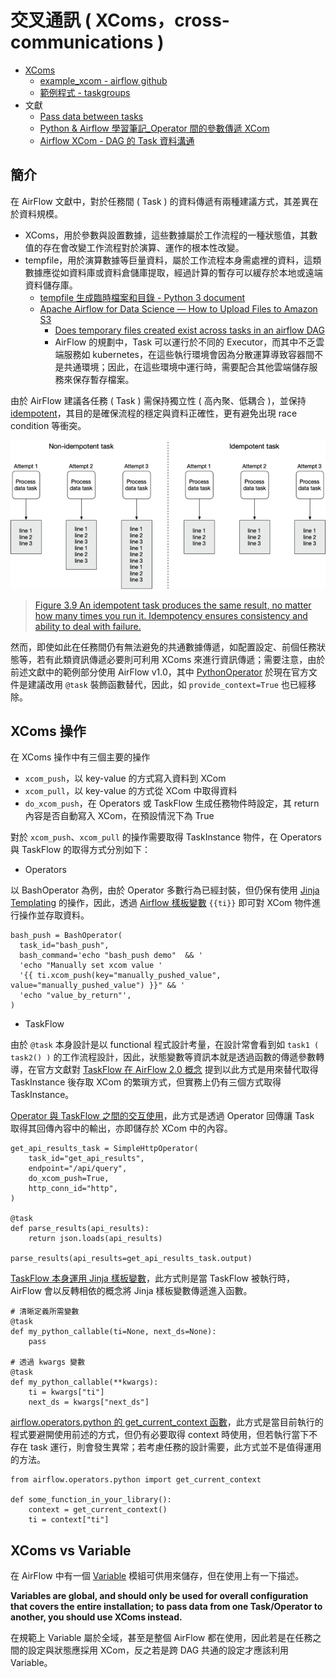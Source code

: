 # 交叉通訊 ( XComs，cross-communications )

+ [XComs](https://airflow.apache.org/docs/apache-airflow/stable/core-concepts/xcoms.html)
    - [example_xcom - airflow github](https://github.com/apache/airflow/blob/main/airflow/example_dags/example_xcom.py)
    - [範例程式 - taskgroups](../dags/tutorial_taskgroup.py)
+ 文獻
    - [Pass data between tasks](https://docs.astronomer.io/learn/airflow-passing-data-between-tasks)
    - [Python & Airflow 學習筆記_Operator 間的參數傳遞 XCom](https://ithelp.ithome.com.tw/articles/10286881)
    - [Airflow XCom - DAG 的 Task 資料溝通](https://sean22492249.medium.com/airflow-xcom-dag-%E7%9A%84-task-%E8%B3%87%E6%96%99%E6%BA%9D%E9%80%9A-4bdf9329e970)

## 簡介

在 AirFlow 文獻中，對於任務間 ( Task ) 的資料傳遞有兩種建議方式，其差異在於資料規模。

+ XComs，用於參數與設置數據，這些數據屬於工作流程的一種狀態值，其數值的存在會改變工作流程對於演算、運作的根本性改變。
+ tempfile，用於演算數據等巨量資料，屬於工作流程本身需處裡的資料，這類數據應從如資料庫或資料倉儲庫提取，經過計算的暫存可以緩存於本地或遠端資料儲存庫。
    - [tempfile 生成臨時檔案和目錄 - Python 3 document](https://docs.python.org/zh-tw/3/library/tempfile.html)
    - [Apache Airflow for Data Science — How to Upload Files to Amazon S3](https://towardsdatascience.com/5bdf6fcb1cea)  
        + [Does temporary files created exist across tasks in an airflow DAG](https://stackoverflow.com/questions/73655345)
        + AirFlow 的規劃中，Task 可以運行於不同的 Executor，而其中不乏雲端服務如 kubernetes，在這些執行環境會因為分散運算導致容器間不是共通環境；因此，在這些環境中運行時，需要配合其他雲端儲存服務來保存暫存檔案。

由於 AirFlow 建議各任務 ( Task ) 需保持獨立性 ( 高內聚、低耦合 )，並保持 [idempotent](https://william-yeh.net/post/2020/03/idempotency-key-test/)，其目的是確保流程的穩定與資料正確性，更有避免出現 race condition 等衝突。

![airflow-idempotent-task](./img/airflow-idempotent-task.png)
> [Figure 3.9 An idempotent task produces the same result, no matter how many times you run it. Idempotency ensures consistency and ability to deal with failure.](https://livebook.manning.com/concept/apache-airflow/idempotent-task)

然而，即使如此在任務間仍有無法避免的共通數據傳遞，如配置設定、前個任務狀態等，若有此類資訊傳遞必要則可利用 XComs 來進行資訊傳遞；需要注意，由於前述文獻中的範例部分使用 AirFlow v1.0，其中 [PythonOperator](https://airflow.apache.org/docs/apache-airflow/stable/howto/operator/python.html) 於現在官方文件是建議改用 ```@task``` 裝飾函數替代，因此，如 ```provide_context=True``` 也已經移除。

## XComs 操作

在 XComs 操作中有三個主要的操作

+ ```xcom_push```，以 key-value 的方式寫入資料到 XCom
+ ```xcom_pull```，以 key-value 的方式從 XCom 中取得資料
+ ```do_xcom_push```，在 Operators 或 TaskFlow 生成任務物件時設定，其 return 內容是否自動寫入 XCom，在預設情況下為 True

對於 ```xcom_push```、```xcom_pull``` 的操作需要取得 TaskInstance 物件，在 Operators 與 TaskFlow 的取得方式分別如下：

+ Operators

以 BashOperator 為例，由於 Operator 多數行為已經封裝，但仍保有使用 [Jinja Templating](https://airflow.apache.org/docs/apache-airflow/2.2.4/concepts/operators.html#jinja-templating) 的操作，因此，透過 [Airflow 樣板變數](https://airflow.apache.org/docs/apache-airflow/stable/templates-ref.html) ```{{ti}}``` 即可對 XCom 物件進行操作並存取資料。

```
bash_push = BashOperator(
  task_id="bash_push",
  bash_command='echo "bash_push demo"  && '
  'echo "Manually set xcom value '
  '{{ ti.xcom_push(key="manually_pushed_value", value="manually_pushed_value") }}" && '
  'echo "value_by_return"',
)
```

+ TaskFlow

由於 ```@task``` 本身設計是以 functional 程式設計考量，在設計常會看到如 ```task1 ( task2() )``` 的工作流程設計，因此，狀態變數等資訊本就是透過函數的傳遞參數轉導，在官方文獻對 [TaskFlow 在 AirFlow 2.0 概念](https://airflow.apache.org/docs/apache-airflow/stable/tutorial/taskflow.html#but-how) 提到以此方式是用來替代取得 TaskInstance 後存取 XCom 的繁瑣方式，但實務上仍有三個方式取得 TaskInstance。

[Operator 與 TaskFlow 之間的交互使用](https://airflow.apache.org/docs/apache-airflow/stable/tutorial/taskflow.html#adding-dependencies-between-decorated-and-traditional-tasks)，此方式是透過 Operator 回傳讓 Task 取得其回傳內容中的輸出，亦即儲存於 XCom 中的內容。

```
get_api_results_task = SimpleHttpOperator(
    task_id="get_api_results",
    endpoint="/api/query",
    do_xcom_push=True,
    http_conn_id="http",
)

@task
def parse_results(api_results):
    return json.loads(api_results)

parse_results(api_results=get_api_results_task.output)
```

[TaskFlow 本身運用 Jinja 樣板變數](https://airflow.apache.org/docs/apache-airflow/stable/tutorial/taskflow.html#accessing-context-variables-in-decorated-tasks)，此方式則是當 TaskFlow 被執行時，AirFlow 會以反轉相依的概念將 Jinja 樣板變數傳遞進入函數。

```
# 清晰定義所需變數
@task
def my_python_callable(ti=None, next_ds=None):
    pass

# 透過 kwargs 變數
@task
def my_python_callable(**kwargs):
    ti = kwargs["ti"]
    next_ds = kwargs["next_ds"]
```

[airflow.operators.python 的 get_current_context 函數](https://airflow.apache.org/docs/apache-airflow/2.2.4/_api/airflow/operators/python/index.html#airflow.operators.python.get_current_context)，此方式是當目前執行的程式要避開使用前述的方式，但仍有必要取得 context 時使用，但若執行當下不存在 task 運行，則會發生異常；若考慮任務的設計需要，此方式並不是值得運用的方法。

```
from airflow.operators.python import get_current_context

def some_function_in_your_library():
    context = get_current_context()
    ti = context["ti"]
```

## XComs vs Variable

在 AirFlow 中有一個 [Variable](https://airflow.apache.org/docs/apache-airflow/stable/core-concepts/variables.html) 模組可供用來儲存，但在使用上有一下描述。

**Variables are global, and should only be used for overall configuration that covers the entire installation; to pass data from one Task/Operator to another, you should use XComs instead.**

在規範上 Variable 屬於全域，甚至是整個 AirFlow 都在使用，因此若是在任務之間的設定與狀態應採用 XCom，反之若是跨 DAG 共通的設定才應該利用 Variable。
